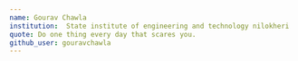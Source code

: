 ```yaml
---
name: Gourav Chawla
institution:  State institute of engineering and technology nilokheri
quote: Do one thing every day that scares you.
github_user: gouravchawla
---
```

